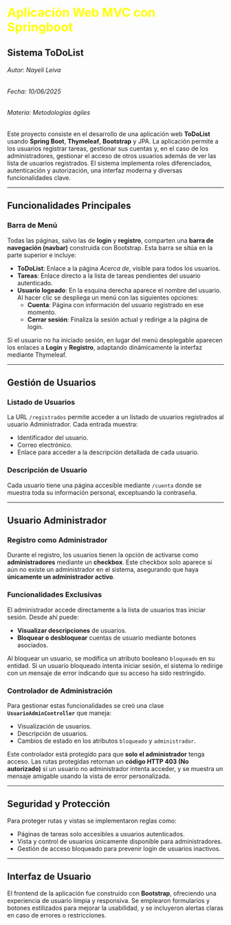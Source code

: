 # <font color="#ff0"> **Aplicación Web MVC con Springboot** </font>
## Sistema ToDoList 
###### _Autor_: Nayeli Leiva
###### _Fecha_: 10/06/2025
###### _Materia_: Metodologías ágiles
Este proyecto consiste en el desarrollo de una aplicación web **ToDoList** usando **Spring Boot**, **Thymeleaf**, **Bootstrap** y JPA. La aplicación permite a los usuarios registrar tareas, gestionar sus cuentas y, en el caso de los administradores, gestionar el acceso de otros usuarios además de ver las lista de usuarios registrados. El sistema implementa roles diferenciados, autenticación y autorización, una interfaz moderna y diversas funcionalidades clave.

---

## Funcionalidades Principales

### Barra de Menú

Todas las páginas, salvo las de **login** y **registro**, comparten una **barra de navegación (navbar)** construida con Bootstrap. Esta barra se sitúa en la parte superior e incluye:

- **ToDoList**: Enlace a la página *Acerca de*, visible para todos los usuarios.
- **Tareas**: Enlace directo a la lista de tareas pendientes del usuario autenticado.
- **Usuario logeado**: En la esquina derecha aparece el nombre del usuario. Al hacer clic se despliega un menú con las siguientes opciones:
    - **Cuenta**: Página con información del usuario registrado en ese momento.
    - **Cerrar sesión**: Finaliza la sesión actual y redirige a la página de login.

Si el usuario no ha iniciado sesión, en lugar del menú desplegable aparecen los enlaces a **Login** y **Registro**, adaptando dinámicamente la interfaz mediante Thymeleaf.

---

## Gestión de Usuarios

### Listado de Usuarios

La URL `/registrados` permite acceder a un listado de usuarios registrados al usuario Administrador. Cada entrada muestra:

- Identificador del usuario.
- Correo electrónico.
- Enlace para acceder a la descripción detallada de cada usuario.

### Descripción de Usuario

Cada usuario tiene una página accesible mediante `/cuenta` donde se muestra toda su información personal, exceptuando la contraseña.

---

## Usuario Administrador

### Registro como Administrador

Durante el registro, los usuarios tienen la opción de activarse como **administradores** mediante un **checkbox**. Este checkbox solo aparece si aún no existe un administrador en el sistema, asegurando que haya **únicamente un administrador activo**.

### Funcionalidades Exclusivas

El administrador accede directamente a la lista de usuarios tras iniciar sesión. Desde ahí puede:

- **Visualizar descripciones** de usuarios.
- **Bloquear o desbloquear** cuentas de usuario mediante botones asociados.

Al bloquear un usuario, se modifica un atributo booleano `bloqueado` en su entidad. Si un usuario bloqueado intenta iniciar sesión, el sistema lo redirige con un mensaje de error indicando que su acceso ha sido restringido.

### Controlador de Administración

Para gestionar estas funcionalidades se creó una clase **`UsuarioAdminController`** que maneja:

- Visualización de usuarios.
- Descripción de usuarios.
- Cambios de estado en los atributos `bloqueado` y `administrador`.

Este controlador está protegido para que **solo el administrador** tenga acceso. Las rutas protegidas retornan un **código HTTP 403 (No autorizado)** si un usuario no administrador intenta acceder, y se muestra un mensaje amigable usando la vista de error personalizada.

---

## Seguridad y Protección

Para proteger rutas y vistas se implementaron reglas como:

- Páginas de tareas solo accesibles a usuarios autenticados.
- Vista y control de usuarios únicamente disponible para administradores.
- Gestión de acceso bloqueado para prevenir login de usuarios inactivos.

---

## Interfaz de Usuario

El frontend de la aplicación fue construido con **Bootstrap**, ofreciendo una experiencia de usuario limpia y responsiva. Se emplearon formularios y botones estilizados para mejorar la usabilidad, y se incluyeron alertas claras en caso de errores o restricciones.



